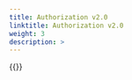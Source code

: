 ```yaml
---
title: Authorization v2.0
linktitle: Authorization v2.0
weight: 3
description: >
---
```

{{<include  file="content/v1/getting-started/uninstallation/helm/module/authorizationv2-0.md" Var="powerscale" >}}